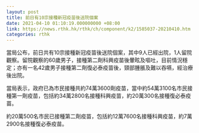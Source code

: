 ```yaml
---
layout: post
title: 前日有10宗接種新冠疫苗後送院個案
date: 2021-04-10 01:10:19.000000000 +08:00
link: https://news.rthk.hk/rthk/ch/component/k2/1585037-20210410.htm
categories: rthk
---
```


當局公布，前日共有10宗接種新冠疫苗後送院個案，其中9人已經出院，1人留院觀察。留院觀察的60歲男子，接種第二劑科興疫苗後暈眩及嘔吐，目前情況穩定；亦有一名42歲男子接種第二劑復必泰疫苗後，頸部腫脹及難以吞嚥，經治療後出院。

當局表示，政府已為市民接種共約74萬3600劑疫苗，當中約54萬3100名市民接種第一劑疫苗，包括約34萬2800名接種科興疫苗，約20萬300名接種復必泰疫苗。

約20萬500名市民已接種第二劑疫苗，包括約12萬7600名接種科興疫苗，約7萬2900名接種復必泰疫苗。
